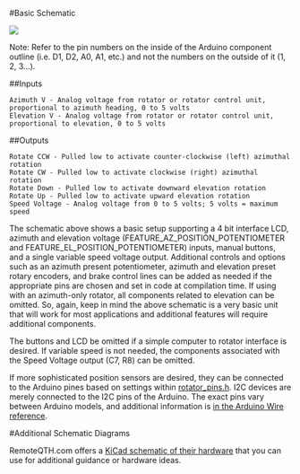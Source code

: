 #Basic Schematic

![](https://radioartisan.files.wordpress.com/2011/03/k3ng_arduino_rotator_controller_2011092801.png)

Note: Refer to the pin numbers on the inside of the Arduino component outline (i.e. D1, D2, A0, A1, etc.) and not the numbers on the outside of it (1, 2, 3...).

##Inputs

    Azimuth V - Analog voltage from rotator or rotator control unit, proportional to azimuth heading, 0 to 5 volts
    Elevation V - Analog voltage from rotator or rotator control unit, proportional to elevation, 0 to 5 volts

##Outputs

    Rotate CCW - Pulled low to activate counter-clockwise (left) azimuthal rotation
    Rotate CW - Pulled low to activate clockwise (right) azimuthal rotation
    Rotate Down - Pulled low to activate downward elevation rotation
    Rotate Up - Pulled low to activate upward elevation rotation
    Speed Voltage - Analog voltage from 0 to 5 volts; 5 volts = maximum speed

The schematic above shows a basic setup supporting a 4 bit interface LCD, azimuth and elevation voltage (FEATURE_AZ_POSITION_POTENTIOMETER and FEATURE_EL_POSITION_POTENTIOMETER) inputs, manual buttons, and a single variable speed voltage output.  Additional controls and options such as an azimuth present potentiometer, azimuth and elevation preset rotary encoders, and brake control lines can be added as needed if the appropriate pins are chosen and set in code at compilation time.  If using with an azimuth-only rotator, all components related to elevation can be omitted.  So, again, keep in mind the above schematic is a very basic unit that will work for most applications and additional features will require additional components.

The buttons and LCD be omitted if a simple computer to rotator interface is desired.  If variable speed is not needed, the components associated with the Speed Voltage output (C7, R8) can be omitted.

If more sophisticated position sensors are desired, they can be connected to the Arduino pines based on settings within [rotator_pins.h](https://github.com/k3ng/k3ng_rotator_controller/blob/master/rotator_pins.h).  I2C devices are merely connected to the I2C pins of the Arduino.  The exact pins vary between Arduino models, and additional information is [in the Arduino Wire reference](http://www.arduino.cc/en/Reference/Wire).

#Additional Schematic Diagrams

RemoteQTH.com offers a [KiCad schematic of their hardware](http://remoteqth.com/download-count.php?Down=hw/rotator_interface_33.zip) that you can use for additional guidance or hardware ideas.